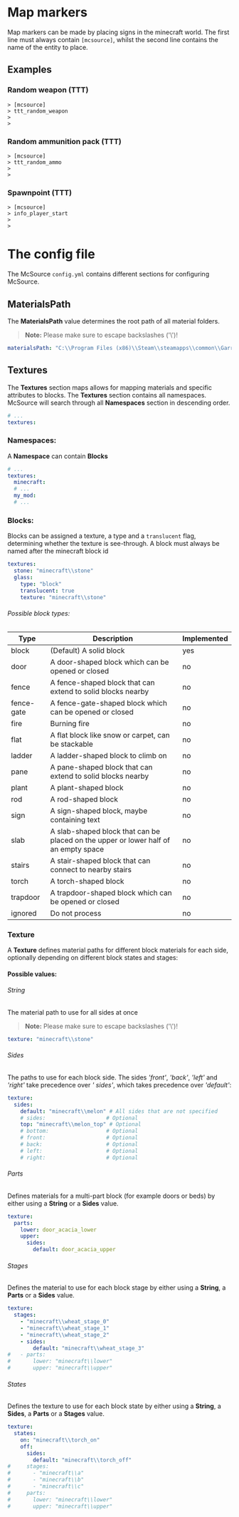 ﻿# Map markers

Map markers can be made by placing signs in the minecraft world. The first line must always contain `[mcsource]`, whilst
the second line contains the name of the entity to place.

## Examples

### Random weapon (TTT)

```
> [mcsource]
> ttt_random_weapon
> 
> 
```

### Random ammunition pack (TTT)

```
> [mcsource]
> ttt_random_ammo
> 
> 
```

### Spawnpoint (TTT)

```
> [mcsource]
> info_player_start
> 
> 
```

# The config file

The McSource `config.yml` contains different sections for configuring McSource.

## MaterialsPath

The **MaterialsPath** value determines the root path of all material folders.
> **Note:** Please make sure to escape backslashes ('\\')!

```yml
materialsPath: "C:\\Program Files (x86)\\Steam\\steamapps\\common\\GarrysMod\\garrysmod\\materials"
```

## Textures

The **Textures** section maps allows for mapping materials and specific attributes to blocks. The **Textures** section
contains all namespaces. McSource will search through all **Namespaces** section in descending order.

```yml
# ...
textures:
```

### Namespaces:

A **Namespace** can contain **Blocks**

```yml
# ...
textures:
  minecraft:
  # ...
  my_mod:
  # ...
```

### Blocks:

Blocks can be assigned a texture, a type and a `translucent` flag, determining whether the texture is see-through. A
block must always be named after the minecraft block id

```yml
textures:
  stone: "minecraft\\stone"
  glass:
    type: "block"
    translucent: true
    texture: "minecraft\\stone"
```

###### Possible block types:

| Type       | Description                                                                         | Implemented |
|------------|-------------------------------------------------------------------------------------|-------------|
| block      | (Default) A solid block                                                             | yes         |
| door       | A door-shaped block which can be opened or closed                                   | no          |
| fence      | A fence-shaped block that can extend to solid blocks nearby                         | no          |
| fence-gate | A fence-gate-shaped block which can be opened or closed                             | no          |
| fire       | Burning fire                                                                        | no          |
| flat       | A flat block like snow or carpet, can be stackable                                  | no          |
| ladder     | A ladder-shaped block to climb on                                                   | no          |
| pane       | A pane-shaped block that can extend to solid blocks nearby                          | no          |
| plant      | A plant-shaped block                                                                | no          |
| rod        | A rod-shaped block                                                                  | no          |
| sign       | A sign-shaped block, maybe containing text                                          | no          |
| slab       | A slab-shaped block that can be placed on the upper or lower half of an empty space | no          |
| stairs     | A stair-shaped block that can connect to nearby stairs                              | no          |
| torch      | A torch-shaped block                                                                | no          |
| trapdoor   | A trapdoor-shaped block which can be opened or closed                               | no          |
| ignored    | Do not process                                                                      | no          |

### Texture

A **Texture** defines material paths for different block materials for each side, optionally depending on different
block states and stages:

#### Possible values:

###### String

The material path to use for all sides at once
> **Note:** Please make sure to escape backslashes ('\\')!

```yml
texture: "minecraft\\stone"
```

###### Sides

The paths to use for each block side. The sides _'front'_, _'back'_, _'left'_ and _'right'_ take precedence over _'
sides'_, which takes precedence over _'default'_:

```yml
texture:
  sides:
    default: "minecraft\\melon" # All sides that are not specified
    # sides:                   # Optional
    top: "minecraft\\melon_top" # Optional
    # bottom:                  # Optional
    # front:                   # Optional
    # back:                    # Optional
    # left:                    # Optional
    # right:                   # Optional
```

###### Parts

Defines materials for a multi-part block (for example doors or beds) by either using a **String** or a **Sides** value.

```yml
texture:
  parts:
    lower: door_acacia_lower
    upper:
      sides:
        default: door_acacia_upper
```

###### Stages

Defines the material to use for each block stage by either using a **String**, a **Parts** or a **Sides** value.

```yml
texture:
  stages:
    - "minecraft\\wheat_stage_0"
    - "minecraft\\wheat_stage_1"
    - "minecraft\\wheat_stage_2"
    - sides:
        default: "minecraft\\wheat_stage_3"
#   - parts:
#       lower: "minecraft\\lower"
#       upper: "minecraft\\upper"
```

###### States

Defines the texture to use for each block state by either using a **String**, a **Sides**, a **Parts** or a **Stages**
value.

```yml
texture:
  states:
    on: "minecraft\\torch_on"
    off:
      sides:
        default: "minecraft\\torch_off"
#     stages:
#       - "minecraft\\a"
#       - "minecraft\\b"
#       - "minecraft\\c"
#     parts:
#       lower: "minecraft\\lower"
#       upper: "minecraft\\upper"
```